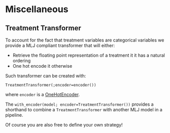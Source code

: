 # Miscellaneous

## Treatment Transformer

To account for the fact that treatment variables are categorical variables we provide a MLJ compliant transformer that will either:

- Retrieve the floating point representation of a treatment it it has a natural ordering
- One hot encode it otherwise

Such transformer can be created with:

```@example
TreatmentTransformer(;encoder=encoder())
```

where `encoder` is a [OneHotEncoder](https://alan-turing-institute.github.io/MLJ.jl/dev/models/OneHotEncoder_MLJModels/#OneHotEncoder_MLJModels).

The `with_encoder(model; encoder=TreatmentTransformer())` provides a shorthand to combine a `TreatmentTransformer` with another MLJ model in a pipeline.

Of course you are also free to define your own strategy!